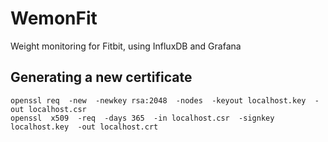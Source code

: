 # WemonFit

Weight monitoring for Fitbit, using InfluxDB and Grafana


## Generating a new certificate

```
openssl req  -new  -newkey rsa:2048  -nodes  -keyout localhost.key  -out localhost.csr
openssl  x509  -req  -days 365  -in localhost.csr  -signkey localhost.key  -out localhost.crt
```
